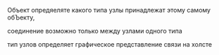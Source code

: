 
Объект опредяеляте какого типа узлы принадлежат этому самому обЪекту,

соединение возможно только между узлами одного типа

тип узлов определяет графическое представление связи на холсте
